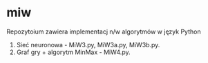 # miw
Repozytoium  zawiera implementacj n/w algorytmów  w język Python
1. Sieć neuronowa - MiW3.py, MiW3a.py, MiW3b.py.
2. Graf gry + algorytm MinMax - MiW4.py.
